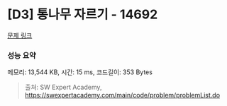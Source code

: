 # [D3] 통나무 자르기 - 14692 

[문제 링크](https://swexpertacademy.com/main/code/problem/problemDetail.do?contestProbId=AYJW0g-qlO8DFASv) 

### 성능 요약

메모리: 13,544 KB, 시간: 15 ms, 코드길이: 353 Bytes



> 출처: SW Expert Academy, https://swexpertacademy.com/main/code/problem/problemList.do
